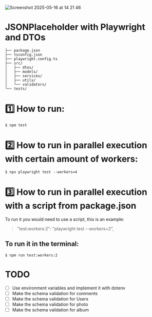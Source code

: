 ![Screenshot 2025-05-16 at 14 21 46](https://github.com/user-attachments/assets/ca41b110-b86d-4598-9b32-6e041fd0193a)

# JSONPlaceholder with Playwright and DTOs

```shell
├── package.json
├── tsconfig.json
├── playwright.config.ts
├── src/
│   ├── dtos/            
│   ├── models/          
│   ├── services/        
│   ├── utils/           
│   └── validators/      
└── tests/   
```

# 1️⃣ How to run: 

```shell
$ npm test
```

# 2️⃣ How to run in parallel execution with certain amount of workers: 
```shell
$ npx playwright test --workers=4
```

# 3️⃣ How to run in parallel execution with a script from package.json
To run it you would need to use a script, this is an example: 

> "test:workers:2": "playwright test --workers=2",

## To run it in the terminal: 
```shell
$ npm run test:workers:2
```

# TODO 
- [ ] Use environment variables and implement it with dotenv
- [ ] Make the schema validation for comments
- [ ] Make the schema validation for Users
- [ ] Make the schema validation for photo
- [ ] Make the schema validation for album
